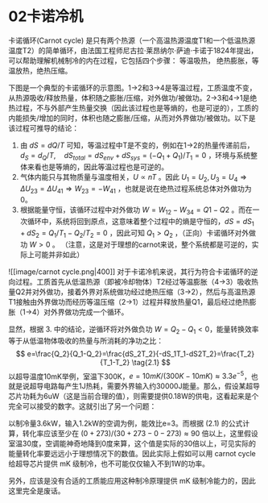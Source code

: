 # 02卡诺冷机

卡诺循环(Carnot cycle) 是只有两个热源（一个高温热源温度T1和一个低温热源温度T2）的简单循环，由法国工程师尼古拉·莱昂纳尔·萨迪·卡诺于1824年提出，可以帮助理解机械制冷的内在过程，它包括四个步骤： 等温吸热， 绝热膨胀，等温放热，绝热压缩。

下图是一个典型的卡诺循环的示意图。1→2和3→4是等温过程，工质温度不变，从热源吸收/释放热量，体积随之膨胀/压缩，对外做功/被做功。2→3和4→1是绝热过程，不与外部产生热量交换（因此该过程也是等熵的，也是可逆的），工质的内能损失/增加的同时，体积也随之膨胀/压缩，从而对外界做功/被做功。以下是该过程可推导的结论：

1. 由 $dS=dQ/T$ 可知，等温过程中T是不变的，例如在1→2的热量传递前后，$d_S=d_Q/T,\quad dS_{total}=dS_{env}+dS_{sys}=(-Q_1+Q_1)/T_1=0$ ，环境与系统整体来看也是等熵的，因此等温过程也是可逆的。
2. 气体内能只与其物质量与温度相关，$U\propto nT$ 。因此 $U_1=U_2,U_3=U_4\Rightarrow \Delta U_{23}=\Delta U_{41}\Rightarrow W_{23}=-W_{41}$ ，也就是说在绝热过程系统总体对外做功为0。
3. 根据能量守恒，该循环过程中对外做功 $W=W_{12}-W_{34}=Q1-Q2$ 。而在一次循环中，系统将回到原点，这意味着整个过程中的熵是守恒的，$dS=dS_1+dS_2=Q_1/T_1-Q_2/T_2=0$ ，因此可知 $Q_1>Q_2$ ，（正向）卡诺循环对外做功 $W>0$ 。
（注意，这是对于理想的carnot来说，整个系统都是可逆的，实际上可能并非如此）

![[image/carnot cycle.png|400]]
对于卡诺冷机来说，其行为符合卡诺循环的逆向过程。工质首先从低温热源（即被冷却物体）T2经过等温膨胀（4→3）吸收热量Q2并对外做功，接着外界对系统做功经过绝热压缩（3→2），然后与高温热源T1接触由外界做功而经历等温压缩（2→1）过程并释放热量Q1，最后经过绝热膨胀（1→4）对外界做功完成一个循环。

显然，根据 3. 中的结论，逆循环将对外做负功 $W=Q_2-Q_1<0$，能量转换效率等于从低温物体吸收的热量与所消耗的净功之比：
$$
e=\frac{Q_2}{Q_1-Q_2}=\frac{dS_2T_2}{-dS_1T_1-dS2T_2}=\frac{T_2}{T_1-T_2}
\tag{2.1}
$$
以超导温度10mK举例，室温下300K，$e=10mK/(300K-10mK) \approx 3.3e^{-5}$，也就是说超导电路每产生1J热耗，需要外界输入约30000J能量。那么，假设某超导芯片功耗为6uW（这是当前合理的值），则需要提供0.18W的供电，这看起来是个完全可以接受的数字。这就引出了另一个问题：

以制冷量3.6kW，输入1.2kW的空调为例，能效比e=3。而根据 (2.1) 的公式计算，转化率应该至少在 $(0+273)/(30+273-0-273)\approx 90$ 倍以上，这里假设室温30度，空调能神奇地降到0度来算，这个值是实际的30倍以上，可见实际的能量转化率要远远小于理想情况下的数值。因此实际上假如可以用 carnot cycle 给超导芯片提供 mK 级制冷，也不可能仅仅输入不到1W的功率。

另外，应该是没有合适的工质能应用这种制冷原理提供 mK 级制冷能力的，因此这里完全是废话。